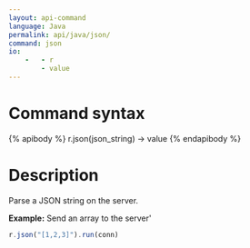 ```yaml
---
layout: api-command
language: Java
permalink: api/java/json/
command: json
io:
    -   - r
        - value
---
```


# Command syntax #

{% apibody %}
r.json(json_string) &rarr; value
{% endapibody %}

# Description #

Parse a JSON string on the server.

__Example:__ Send an array to the server'

```js
r.json("[1,2,3]").run(conn)
```

